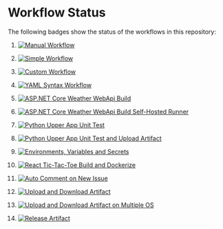 # Workflow Status

The following badges show the status of the workflows in this repository:

1. [![Manual Workflow](https://github.com/prasadhonrao/github-actions-workshop/actions/workflows/manual-workflow.yml/badge.svg)](https://github.com/prasadhonrao/github-actions-workshop/actions/workflows/manual-workflow.yml)

1. [![Simple Workflow](https://github.com/prasadhonrao/github-actions-workshop/actions/workflows/simple-workflow.yml/badge.svg)](https://github.com/prasadhonrao/github-actions-workshop/actions/workflows/simple-workflow.yml)

1. [![Custom Workflow](https://github.com/prasadhonrao/github-actions-workshop/actions/workflows/custom-workflow.yml/badge.svg)](https://github.com/prasadhonrao/github-actions-workshop/actions/workflows/custom-workflow.yml)

1. [![YAML Syntax Workflow](https://github.com/prasadhonrao/github-actions-workshop/actions/workflows/yaml-syntax.yml/badge.svg)](https://github.com/prasadhonrao/github-actions-workshop/actions/workflows/yaml-syntax.yml)

1. [![ASP.NET Core Weather WebApi Build](https://github.com/prasadhonrao/github-actions-workshop/actions/workflows/asp.net-core-webapi-build.yml/badge.svg)](https://github.com/prasadhonrao/github-actions-workshop/actions/workflows/asp.net-core-webapi-build.yml)

1. [![ASP.NET Core Weather WebApi Build Self-Hosted Runner](https://github.com/prasadhonrao/github-actions-workshop/actions/workflows/asp.net-core-webapi-build-self-hosted-runner.yml/badge.svg)](https://github.com/prasadhonrao/github-actions-workshop/actions/workflows/asp.net-core-webapi-build-self-hosted-runner.yml)

1. [![Python Upper App Unit Test](https://github.com/prasadhonrao/github-actions-workshop/actions/workflows/python-upper-app-unit-test.yml/badge.svg)](https://github.com/prasadhonrao/github-actions-workshop/actions/workflows/python-upper-app-unit-test.yml)

1. [![Python Upper App Unit Test and Upload Artifact](https://github.com/prasadhonrao/github-actions-workshop/actions/workflows/python-upper-app-unit-test-and-upload-artifact.yml/badge.svg)](https://github.com/prasadhonrao/github-actions-workshop/actions/workflows/python-upper-app-unit-test-and-upload-artifact.yml)

1. [![Environments, Variables and Secrets](https://github.com/prasadhonrao/github-actions-workshop/actions/workflows/environments-variables-and-secrets.yml/badge.svg)](https://github.com/prasadhonrao/github-actions-workshop/actions/workflows/environments-variables-and-secrets.yml)

1. [![React Tic-Tac-Toe Build and Dockerize](https://github.com/prasadhonrao/github-actions-workshop/actions/workflows/react-tic-tac-toe-build-dockerize.yml/badge.svg)](https://github.com/prasadhonrao/github-actions-workshop/actions/workflows/react-tic-tac-toe-build-dockerize.yml)

1. [![Auto Comment on New Issue](https://github.com/prasadhonrao/github-actions-workshop/actions/workflows/auto-comment-on-new-issue-using-github-script.yml/badge.svg)](https://github.com/prasadhonrao/github-actions-workshop/actions/workflows/auto-comment-on-new-issue-using-github-script.yml)

1. [![Upload and Download Artifact](https://github.com/prasadhonrao/github-actions-workshop/actions/workflows/upload-and-download-artifact.yml/badge.svg)](https://github.com/prasadhonrao/github-actions-workshop/actions/workflows/upload-and-download-artifact.yml)

1. [![Upload and Download Artifact on Multiple OS](https://github.com/prasadhonrao/github-actions-workshop/actions/workflows/upload-and-download-artifact-multiple-os.yml/badge.svg)](https://github.com/prasadhonrao/github-actions-workshop/actions/workflows/upload-and-download-artifact-multiple-os.yml)

1. [![Release Artifact](https://github.com/prasadhonrao/github-actions-workshop/actions/workflows/release-artifact.yml/badge.svg)](https://github.com/prasadhonrao/github-actions-workshop/actions/workflows/release-artifact.yml)
